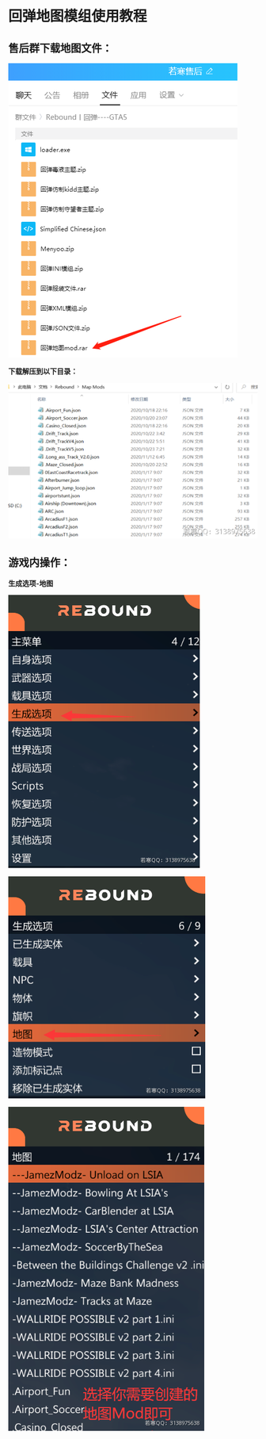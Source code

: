 # 回弹地图模组使用教程

## **售后群下载地图文件：**

****![](<../../.gitbook/assets/image (48).png>)****

**下载解压到以下目录：**

****![](<../../.gitbook/assets/image (127).png>)****

## 游戏内操作：

**生成选项-地图**

![](<../../.gitbook/assets/image (151).png>)

![](<../../.gitbook/assets/image (261).png>)

![](<../../.gitbook/assets/image (136).png>)
